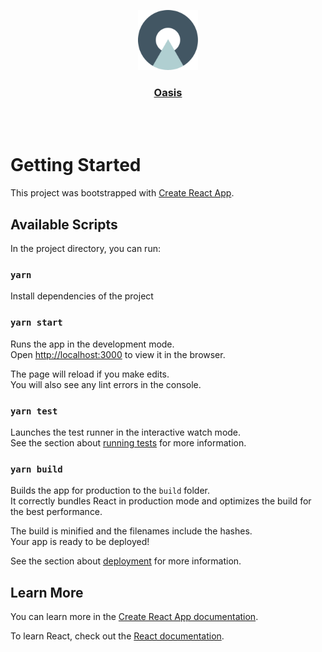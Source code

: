 <p align="center">
  <a href="https://oooasis.art">
    <img src="./src/assets/img/logo-v2.png" height="96">
    <h3 align="center">Oasis</h3>
  </a>
  <p align=""></p>
</p>
<br/>
<br/>

# Getting Started

This project was bootstrapped with [Create React App](https://github.com/facebook/create-react-app).

## Available Scripts

In the project directory, you can run:

### `yarn`

Install dependencies of the project

### `yarn start`

Runs the app in the development mode.\
Open [http://localhost:3000](http://localhost:3000) to view it in the browser.

The page will reload if you make edits.\
You will also see any lint errors in the console.

### `yarn test`

Launches the test runner in the interactive watch mode.\
See the section about [running tests](https://facebook.github.io/create-react-app/docs/running-tests) for more information.

### `yarn build`

Builds the app for production to the `build` folder.\
It correctly bundles React in production mode and optimizes the build for the best performance.

The build is minified and the filenames include the hashes.\
Your app is ready to be deployed!

See the section about [deployment](https://facebook.github.io/create-react-app/docs/deployment) for more information.
## Learn More

You can learn more in the [Create React App documentation](https://facebook.github.io/create-react-app/docs/getting-started).

To learn React, check out the [React documentation](https://reactjs.org/).
